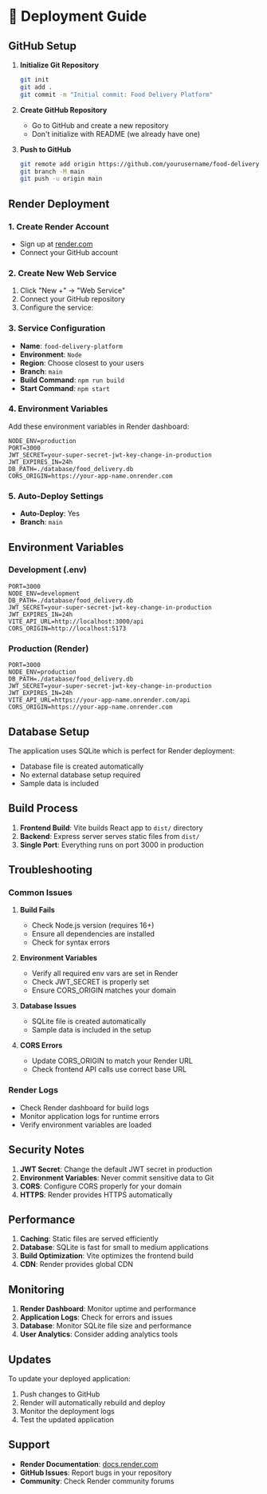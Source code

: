 # 🚀 Deployment Guide

## GitHub Setup

1. **Initialize Git Repository**
   ```bash
   git init
   git add .
   git commit -m "Initial commit: Food Delivery Platform"
   ```

2. **Create GitHub Repository**
   - Go to GitHub and create a new repository
   - Don't initialize with README (we already have one)

3. **Push to GitHub**
   ```bash
   git remote add origin https://github.com/yourusername/food-delivery-platform.git
   git branch -M main
   git push -u origin main
   ```

## Render Deployment

### 1. Create Render Account
- Sign up at [render.com](https://render.com)
- Connect your GitHub account

### 2. Create New Web Service
1. Click "New +" → "Web Service"
2. Connect your GitHub repository
3. Configure the service:

### 3. Service Configuration
- **Name**: `food-delivery-platform`
- **Environment**: `Node`
- **Region**: Choose closest to your users
- **Branch**: `main`
- **Build Command**: `npm run build`
- **Start Command**: `npm start`

### 4. Environment Variables
Add these environment variables in Render dashboard:

```
NODE_ENV=production
PORT=3000
JWT_SECRET=your-super-secret-jwt-key-change-in-production
JWT_EXPIRES_IN=24h
DB_PATH=./database/food_delivery.db
CORS_ORIGIN=https://your-app-name.onrender.com
```

### 5. Auto-Deploy Settings
- **Auto-Deploy**: Yes
- **Branch**: `main`

## Environment Variables

### Development (.env)
```env
PORT=3000
NODE_ENV=development
DB_PATH=./database/food_delivery.db
JWT_SECRET=your-super-secret-jwt-key-change-in-production
JWT_EXPIRES_IN=24h
VITE_API_URL=http://localhost:3000/api
CORS_ORIGIN=http://localhost:5173
```

### Production (Render)
```env
PORT=3000
NODE_ENV=production
DB_PATH=./database/food_delivery.db
JWT_SECRET=your-super-secret-jwt-key-change-in-production
JWT_EXPIRES_IN=24h
VITE_API_URL=https://your-app-name.onrender.com/api
CORS_ORIGIN=https://your-app-name.onrender.com
```

## Database Setup

The application uses SQLite which is perfect for Render deployment:
- Database file is created automatically
- No external database setup required
- Sample data is included

## Build Process

1. **Frontend Build**: Vite builds React app to `dist/` directory
2. **Backend**: Express server serves static files from `dist/`
3. **Single Port**: Everything runs on port 3000 in production

## Troubleshooting

### Common Issues

1. **Build Fails**
   - Check Node.js version (requires 16+)
   - Ensure all dependencies are installed
   - Check for syntax errors

2. **Environment Variables**
   - Verify all required env vars are set in Render
   - Check JWT_SECRET is properly set
   - Ensure CORS_ORIGIN matches your domain

3. **Database Issues**
   - SQLite file is created automatically
   - Sample data is included in the setup

4. **CORS Errors**
   - Update CORS_ORIGIN to match your Render URL
   - Check frontend API calls use correct base URL

### Render Logs
- Check Render dashboard for build logs
- Monitor application logs for runtime errors
- Verify environment variables are loaded

## Security Notes

1. **JWT Secret**: Change the default JWT secret in production
2. **Environment Variables**: Never commit sensitive data to Git
3. **CORS**: Configure CORS properly for your domain
4. **HTTPS**: Render provides HTTPS automatically

## Performance

1. **Caching**: Static files are served efficiently
2. **Database**: SQLite is fast for small to medium applications
3. **Build Optimization**: Vite optimizes the frontend build
4. **CDN**: Render provides global CDN

## Monitoring

1. **Render Dashboard**: Monitor uptime and performance
2. **Application Logs**: Check for errors and issues
3. **Database**: Monitor SQLite file size and performance
4. **User Analytics**: Consider adding analytics tools

## Updates

To update your deployed application:
1. Push changes to GitHub
2. Render will automatically rebuild and deploy
3. Monitor the deployment logs
4. Test the updated application

## Support

- **Render Documentation**: [docs.render.com](https://docs.render.com)
- **GitHub Issues**: Report bugs in your repository
- **Community**: Check Render community forums 